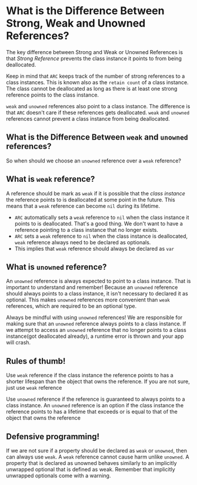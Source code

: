 # What is the Difference Between Strong, Weak and Unowned References?

The key difference between Strong and  Weak or Unowned References is that _Strong Reference_ prevents the class instance it points to from being deallocated. 

Keep in mind that `ARC` keeps track of the number of strong references to a class instances. This is known also as the `retain count` of a class instance. The class cannot be deallocated as long as there is at least one strong reference points to the class instance. 


`weak` and `unowned` references also point to a class instance. The difference is that `ARC` doesn't care if these references gets deallocated. `weak` and `unowned` references cannot prevent a class instance from being deallocated.


## What is the Difference Between `weak` and `unowned` references?

So when should we choose an `unowned` reference over a `weak` reference?


## What is `weak` reference?

A reference should be mark as `weak` if it is possible that the _class instance_ the reference points to is deallocated at some point in the future. This means that a `weak` reference can become `nil` during its lifetime.


- `ARC` automatically sets a `weak` reference to `nil` when the class instance it points to is deallocated. That's a good thing. We don't want to have a reference pointing to a class instance that no longer exists.
- `ARC` sets a `weak` reference to `nil` when the class instance is deallocated, `weak` reference always need to be declared as optionals.
- This implies that `weak` reference should always be declared as `var`

## What is `unowned` reference?

An `unowned` reference is always expected to point to a class instance. That is important to understand and remember! Because an `unowned` reference should always points to a class instance, it isn't necessary to declared it as optional. This makes `unowned` references more convenient than `weak` references, which are required to be an optional type.


Always be mindful with using `unowned` references! We are responsible for making sure that an `unowned` reference always points to a class instance. If we attempt to access an `unowned` reference that no longer points to a class instance(got deallocated already), a runtime error is thrown and your app will crash.


## Rules of thumb!

Use `weak` reference if the class instance the reference points to has a shorter lifespan than the object that owns the reference. If you are not sure, just use `weak` reference

Use `unowned` reference if the reference is guaranteed to always points to a class instance. An `unowned` reference is an option if the class instance the reference points to has a lifetime that exceeds or is equal to that of the object that owns the reference


## Defensive programming!

If we are not sure if a property should be declared as `weak` or `unowned`, then can always use `weak`. A `weak` reference cannot cause harm unlike `unowned`.  A property that is declared as unowned behaves similarly to an implicitly unwrapped optional that is defined as weak. Remember that implicitly unwrapped optionals come with a warning.